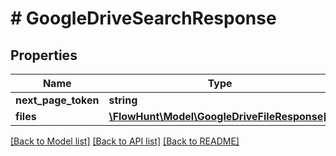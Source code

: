 # # GoogleDriveSearchResponse

## Properties

Name | Type | Description | Notes
------------ | ------------- | ------------- | -------------
**next_page_token** | **string** |  | [optional]
**files** | [**\FlowHunt\Model\GoogleDriveFileResponse[]**](GoogleDriveFileResponse.md) | Files |

[[Back to Model list]](../../README.md#models) [[Back to API list]](../../README.md#endpoints) [[Back to README]](../../README.md)
